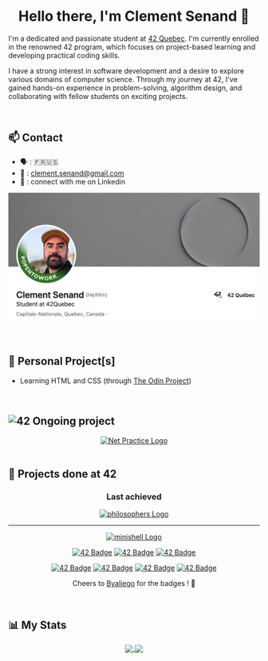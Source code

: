 <h1 align="center">Hello there, I'm Clement Senand 👋</h1>

I'm a dedicated and passionate student at [42 Quebec](https://42quebec.com/en/home/). I'm currently enrolled in the renowned 42 program, which focuses on project-based learning and developing practical coding skills.

I have a strong interest in software development and a desire to explore various domains of computer science. Through my journey at 42, I've gained hands-on experience in problem-solving, algorithm design, and collaborating with fellow students on exciting projects.

<div align=center>

<!-- [![csenand's 42 stats](https://badge42.vercel.app/api/v2/cljq4rr20001608l1r3brjcmj/stats?cursusId=21&coalitionId=243)](https://github.com/JaeSeoKim/badge42) -->
</div>

&nbsp;

## 📫 Contact
- 🗣 : 🇫🇷🇺🇸
- 📨 : clement.senand@gmail.com
- 🔗 : connect with me on Linkedin
<div align=center>

  <a href="https://www.linkedin.com/in/clement-senand/">
    <img width="600" alt="Linkedin_banner.png" src="https://github.com/Clmntsnd/clmntsnd/blob/main/assets/Linkedin_banner2.png">
  </a>
</div>

&nbsp;

## 🌱 Personal Project[s]
- Learning HTML and CSS (through [The Odin Project](https://www.theodinproject.com/))

&nbsp;

<h2>
<img src="https://img2.gratispng.com/20180420/osw/kisspng-0-school-college-42-silicon-valley-university-5ad9e24250ea87.8161795615242286743314.jpg" alt="42" width="25" height="25"/> Ongoing project
</h2>
<div align=center>
    <a href="https://github.com/Clmntsnd/Net_Practice"><img alt="Net Practice Logo" src="https://github.com/Clmntsnd/42-project-badges/blob/main/badges/netpracticee.png"></a>
</div>
&nbsp;

## 🎯 Projects done at 42
<div align=center>
  <h3>Last achieved</h3>
    <a href="https://github.com/Clmntsnd/philo"><img alt="philosophers Logo" src="https://github.com/Clmntsnd/42-project-badges/blob/main/badges/philosopherse.png"></a>
  
---
  
  <a href="https://github.com/Clmntsnd/Minishell"><img alt="minishell Logo" src="https://github.com/Clmntsnd/42-project-badges/blob/main/badges/minishelle.png"></a>
  
  <a href="https://github.com/Clmntsnd/06-Pipex">![42 Badge](https://github.com/Clmntsnd/42-project-badges/blob/main/badges/pipexe.png)</a>
  <a href="https://github.com/Clmntsnd/05-Push_swap">![42 Badge](https://github.com/Clmntsnd/42-project-badges/blob/main/badges/push_swape.png)</a>
  <a href="https://github.com/Clmntsnd/04-Fractol">![42 Badge](https://github.com/Clmntsnd/42-project-badges/blob/main/badges/fract-ole.png)</a>

  <a href="https://github.com/Clmntsnd/02-Get-Next-Line">![42 Badge](https://github.com/Clmntsnd/42-project-badges/blob/main/badges/get_next_linee.png)</a>
  <a href="">![42 Badge](https://github.com/Clmntsnd/42-project-badges/blob/main/badges/born2beroote.png)</a>
  <a href="https://github.com/Clmntsnd/01-ft_printf">![42 Badge](https://github.com/Clmntsnd/42-project-badges/blob/main/badges/ft_printfe.png)</a>
  <a href="https://github.com/Clmntsnd/00-Libft">![42 Badge](https://github.com/Clmntsnd/42-project-badges/blob/main/badges/libfte.png)</a>

Cheers to [Byaliego](https://github.com/byaliego/42-project-badges) for the badges ! 🙌
</div>

&nbsp;

## 📊 My Stats
<div align=center>
  <a href="https://github.com/Clmntsnd/github-readme-stats">
    <img height=200 align="center" src="https://github-readme-stats.vercel.app/api?username=Clmntsnd&theme=onedark&show_icons=true)"/>
  </a>
  <a href="https://github.com/Clmntsnd/convoychat">
    <img height=200 align="center" src="https://github-readme-stats.vercel.app/api/top-langs?username=Clmntsnd&theme=onedark&layout=compact&langs_count=8&card_width=320&show_icons=true)"/>
  </a>
</div>
